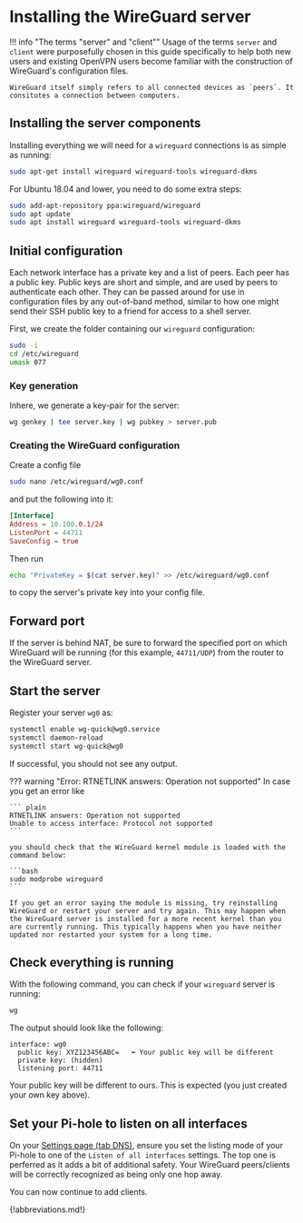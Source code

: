 # Installing the WireGuard server

<!-- markdownlint-disable code-block-style -->
!!! info "The terms "server" and "client""
    Usage of the terms `server` and `client` were purposefully chosen in this guide specifically to help both new users and existing OpenVPN users become familiar with the construction of WireGuard's configuration files.

    WireGuard itself simply refers to all connected devices as `peers`. It consitutes a connection between computers.
<!-- markdownlint-enable code-block-style -->

## Installing the server components

Installing everything we will need for a `wireguard` connections is as simple as running:

``` bash
sudo apt-get install wireguard wireguard-tools wireguard-dkms
```

For Ubuntu 18.04 and lower, you need to do some extra steps:

``` bash
sudo add-apt-repository ppa:wireguard/wireguard
sudo apt update
sudo apt install wireguard wireguard-tools wireguard-dkms
```

## Initial configuration

Each network interface has a private key and a list of peers. Each peer has a public key. Public keys are short and simple, and are used by peers to authenticate each other. They can be passed around for use in configuration files by any out-of-band method, similar to how one might send their SSH public key to a friend for access to a shell server.

First, we create the folder containing our `wireguard` configuration:

``` bash
sudo -i
cd /etc/wireguard
umask 077
```

### Key generation

Inhere, we generate a key-pair for the server:

``` bash
wg genkey | tee server.key | wg pubkey > server.pub
```

### Creating the WireGuard configuration

Create a config file

``` bash
sudo nano /etc/wireguard/wg0.conf
```

and put the following into it:

``` toml
[Interface]
Address = 10.100.0.1/24
ListenPort = 44711
SaveConfig = true
```

Then run

``` bash
echo "PrivateKey = $(cat server.key)" >> /etc/wireguard/wg0.conf
```

to copy the server's private key into your config file.

## Forward port

If the server is behind NAT, be sure to forward the specified port on which WireGuard will be running (for this example, `44711/UDP`) from the router to the WireGuard server.

## Start the server

Register your server `wg0` as:

``` bash
systemctl enable wg-quick@wg0.service
systemctl daemon-reload
systemctl start wg-quick@wg0
```

If successful, you should not see any output.

<!-- markdownlint-disable code-block-style -->
??? warning "Error: RTNETLINK answers: Operation not supported"
    In case you get an error like

    ``` plain
    RTNETLINK answers: Operation not supported
    Unable to access interface: Protocol not supported
    ```

    you should check that the WireGuard kernel module is loaded with the command below:

    ```bash
    sudo modprobe wireguard
    ```

    If you get an error saying the module is missing, try reinstalling WireGuard or restart your server and try again. This may happen when the WireGuard server is installed for a more recent kernel than you are currently running. This typically happens when you have neither updated nor restarted your system for a long time.
<!-- markdownlint-enable code-block-style -->

## Check everything is running

With the following command, you can check if your `wireguard` server is running:

``` bash
wg
```

The output should look like the following:

``` plain
interface: wg0
  public key: XYZ123456ABC=   ⬅ Your public key will be different
  private key: (hidden)
  listening port: 44711
```

Your public key will be different to ours. This is expected (you just created your own key above).

## Set your Pi-hole to listen on all interfaces

On your [Settings page (tab DNS)](http://pi.hole/admin/settings.php?tab=dns), ensure you set the listing mode of your Pi-hole to one of the `Listen of all interfaces` settings. The top one is perferred as it adds a bit of additional safety. Your WireGuard peers/clients will be correctly recognized as being only one hop away.

You can now continue to add clients.

{!abbreviations.md!}
